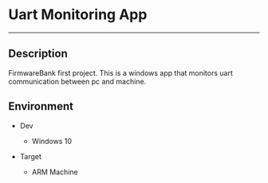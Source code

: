 # Uart Monitoring App

---

## Description

FirmwareBank first project.
This is a windows app that monitors uart communication between pc and machine.

## Environment

- Dev
  - Windows 10


- Target
  - ARM Machine
